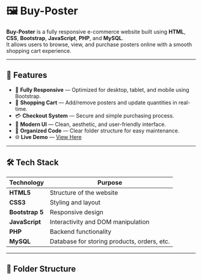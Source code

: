 # 🖼️ Buy-Poster

**Buy-Poster** is a fully responsive e-commerce website built using **HTML**, **CSS**, **Bootstrap**, **JavaScript**, **PHP**, and **MySQL**.  
It allows users to browse, view, and purchase posters online with a smooth shopping cart experience.

---

## 🚀 Features

- 📱 **Fully Responsive** — Optimized for desktop, tablet, and mobile using Bootstrap.
- 🛒 **Shopping Cart** — Add/remove posters and update quantities in real-time.
- 💳 **Checkout System** — Secure and simple purchasing process.
- 🎨 **Modern UI** — Clean, aesthetic, and user-friendly interface.
- 📂 **Organized Code** — Clear folder structure for easy maintenance.
- 🌐 **Live Demo** — [View Here](https://abhipariharr.github.io/Buy-Poster/)

---

## 🛠️ Tech Stack

| Technology | Purpose |
|------------|---------|
| **HTML5** | Structure of the website |
| **CSS3** | Styling and layout |
| **Bootstrap 5** | Responsive design |
| **JavaScript** | Interactivity and DOM manipulation |
| **PHP** | Backend functionality |
| **MySQL** | Database for storing products, orders, etc. |

---

## 📂 Folder Structure

